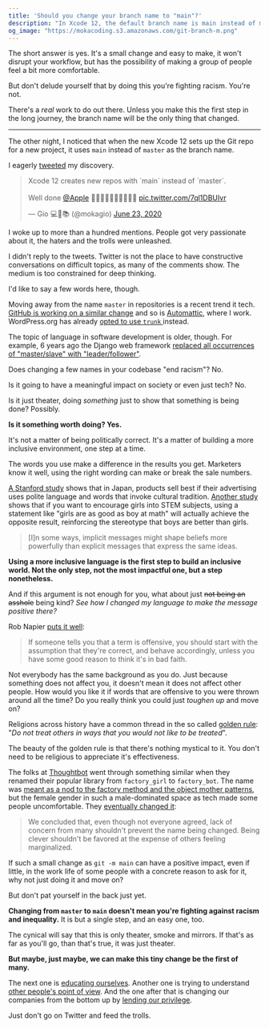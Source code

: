 ```yaml
---
title: 'Should you change your branch name to "main"?'
description: "In Xcode 12, the default branch name is main instead of master. This little language change has deeper implications and stirred up an hornets'."
og_image: "https://mokacoding.s3.amazonaws.com/git-branch-m.png"
---
```


The short answer is yes.
It's a small change and easy to make, it won't disrupt your workflow, but has the possibility of making a group of people feel a bit more comfortable.

But don't delude yourself that by doing this you're fighting racism.
You're not.

There's a _real_ work to do out there.
Unless you make this the first step in the long journey, the branch name will be the only thing that changed.

---

The other night, I noticed that when the new Xcode 12 sets up the Git repo for a new project, it uses `main` instead of `master` as the branch name.

I eagerly [tweeted](https://twitter.com/mokagio/status/1275403354324303873) my discovery.

<blockquote class="twitter-tweet"><p lang="en" dir="ltr">Xcode 12 creates new repos with `main` instead of `master`.<br><br>Well done <a href="https://twitter.com/Apple?ref_src=twsrc%5Etfw">@Apple</a> 🙌🏻🙌🏼🙌🏽🙌🏾🙌🏿 <a href="https://t.co/7ql1DBUIvr">pic.twitter.com/7ql1DBUIvr</a></p>&mdash; Gio 💻🔧📚 (@mokagio) <a href="https://twitter.com/mokagio/status/1275403354324303873?ref_src=twsrc%5Etfw">June 23, 2020</a></blockquote> <script async src="https://platform.twitter.com/widgets.js" charset="utf-8"></script>

I woke up to more than a hundred mentions.
People got very passionate about it, the haters and the trolls were unleashed.

I didn't reply to the tweets.
Twitter is not the place to have constructive conversations on difficult topics, as many of the comments show. The medium is too constrained for deep thinking.

I'd like to say a few words here, though.


Moving away from the name `master` in repositories is a recent trend it tech.
[GitHub is working on a similar change](https://www.theregister.com/2020/06/15/github_replaces_master_with_main/) and so is [Automattic](https://automattic.com), where I work.
WordPress.org has already [opted to use `trunk` ](https://make.wordpress.org/core/2020/06/18/proposal-update-all-git-repositories-to-use-main-instead-of-master/) instead.

The topic of language in software development is older, though.
For example, 6 years ago the Django web framework [replaced all occurrences of "master/slave" with "leader/follower"](https://github.com/django/django/pull/2692).

Does changing a few names in your codebase "end racism"?
No.

Is it going to have a meaningful impact on society or even just tech?
No.

Is it just theater, doing _something_ just to show that something is being done? Possibly.

**Is it something worth doing?
Yes.**

It's not a matter of being politically correct.
It's a matter of building a more inclusive environment, one step at a time.

The words you use make a difference in the results you get.
Marketers know it well, using the right wording can make or break the sale numbers.

[A Stanford study](https://nlp.stanford.edu/pubs/pryzant2017sigir.pdf) shows that in Japan, products sell best if their advertising uses polite language and words that invoke cultural tradition.
[Another study](https://onlinelibrary.wiley.com/doi/full/10.1111/cogs.12637) shows that if you want to encourage girls into STEM subjects, using a statement like "girls are as good as boy at math" will actually achieve the opposite result, reinforcing the stereotype that boys are better than girls.

> [I]n some ways, implicit messages might shape beliefs more powerfully than explicit messages that express the same ideas.

**Using a more inclusive language is the first step to build an inclusive world.
Not the only step, not the most impactful one, but a step nonetheless.**

And if this argument is not enough for you, what about just ~~not being an asshole~~ being kind?
_See how I changed my language to make the message positive there?_

Rob Napier [puts it well](https://twitter.com/cocoaphony/status/1275494069024817155):

> If someone tells you that a term is offensive, you should start with the assumption that they're correct, and behave accordingly, unless you have some good reason to think it's in bad faith.

Not everybody has the same background as you do.
Just because something does not affect you, it doesn't mean it does not affect other people.
How would you like it if words that are offensive to you were thrown around all the time?
Do you really think you could just _toughen up_ and move on?

Religions across history have a common thread in the so called [golden rule](https://en.wikipedia.org/wiki/Golden_Rule): "_Do not treat others in ways that you would not like to be treated_".

The beauty of the golden rule is that there's nothing mystical to it.
You don't need to be religious to appreciate it's effectiveness.

The folks at [Thoughtbot](https://thoughtbot.com/blog) went through something similar when they renamed their popular library from `factory_girl` to `factory_bot`.
The name was [meant as a nod to the factory method and the object mother patterns](https://github.com/thoughtbot/factory_bot/pull/943/files), but the female gender in such a male-dominated space as tech made some people uncomfortable.
They [eventually changed it](https://thoughtbot.com/blog/factory_bot#why):


> We concluded that, even though not everyone agreed, lack of concern from many shouldn't prevent the name being changed.
> Being clever shouldn't be favored at the expense of others feeling marginalized.

If such a small change as `git -m main` can have a positive impact, even if little, in the work life of some people with a concrete reason to ask for it, why not just doing it and move on?

But don't pat yourself in the back just yet.

**Changing from `master` to `main` doesn't mean you're fighting against racism and inequality.**
It is but a single step, and an easy one, too.

The cynical will say that this is only theater, smoke and mirrors.
If that's as far as you'll go, than that's true, it was just theater.

**But maybe, just maybe, we can make this tiny change be the first of many.**

The next one is [educating ourselves](https://anygoodthing.com/2020/06/14/what-is-racism/).
Another one is trying to understand [other people's point of view](https://dev.to/afrodevgirl/replacing-master-with-main-in-github-2fjf).
And the one after that is changing our companies from the bottom up by [lending our privilege](https://www.youtube.com/watch?v=hyiMathkUrQ).

Just don't go on Twitter and feed the trolls.
